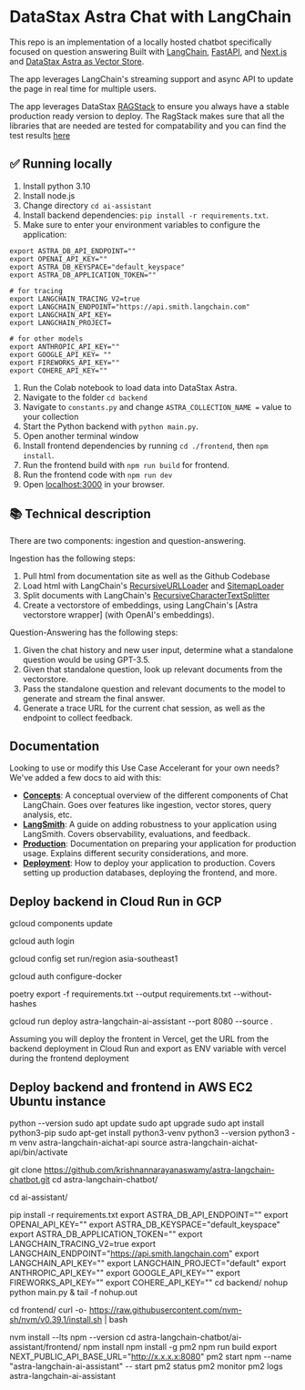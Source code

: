 # DataStax Astra Chat with LangChain

This repo is an implementation of a locally hosted chatbot specifically focused on question answering 
Built with [LangChain](https://github.com/langchain-ai/langchain/), [FastAPI](https://fastapi.tiangolo.com/), and [Next.js](https://nextjs.org) and [DataStax Astra as Vector Store](https://astra.datastax.com).

The app leverages LangChain's streaming support and async API to update the page in real time for multiple users.

The app leverages DataStax [RAGStack](https://github.com/datastax/ragstack-ai) to ensure you always have a stable production ready version to deploy. The RagStack makes sure that all the libraries that are needed are tested for compatability and you can find the test results [here](https://ragstack-ai.testspace.com/)

## ✅ Running locally
1. Install python 3.10 
2. Install node.js 
2. Change directory `cd ai-assistant`
3. Install backend dependencies: `pip install -r requirements.txt`.
4. Make sure to enter your environment variables to configure the application:
```
export ASTRA_DB_API_ENDPOINT=""
export OPENAI_API_KEY=""
export ASTRA_DB_KEYSPACE="default_keyspace"
export ASTRA_DB_APPLICATION_TOKEN=""

# for tracing
export LANGCHAIN_TRACING_V2=true
export LANGCHAIN_ENDPOINT="https://api.smith.langchain.com"
export LANGCHAIN_API_KEY=
export LANGCHAIN_PROJECT=

# for other models
export ANTHROPIC_API_KEY=""
export GOOGLE_API_KEY= ""
export FIREWORKS_API_KEY=""
export COHERE_API_KEY=""

```
1. Run the Colab notebook to load data into DataStax Astra.
2. Navigate to the folder `cd backend`
3. Navigate to `constants.py` and change `ASTRA_COLLECTION_NAME =` value to your collection
4. Start the Python backend with `python main.py`.
5. Open another terminal window
6. Install frontend dependencies by running `cd ./frontend`, then `npm install`.
7. Run the frontend build with `npm run build` for frontend.
8. Run the frontend code with `npm run dev` 
9. Open [localhost:3000](http://localhost:3000) in your browser.

## 📚 Technical description

There are two components: ingestion and question-answering.

Ingestion has the following steps:

1. Pull html from documentation site as well as the Github Codebase
2. Load html with LangChain's [RecursiveURLLoader](https://python.langchain.com/docs/integrations/document_loaders/recursive_url_loader) and [SitemapLoader](https://python.langchain.com/docs/integrations/document_loaders/sitemap)
3. Split documents with LangChain's [RecursiveCharacterTextSplitter](https://api.python.langchain.com/en/latest/text_splitter/langchain.text_splitter.RecursiveCharacterTextSplitter.html)
4. Create a vectorstore of embeddings, using LangChain's [Astra vectorstore wrapper] (with OpenAI's embeddings).

Question-Answering has the following steps:

1. Given the chat history and new user input, determine what a standalone question would be using GPT-3.5.
2. Given that standalone question, look up relevant documents from the vectorstore.
3. Pass the standalone question and relevant documents to the model to generate and stream the final answer.
4. Generate a trace URL for the current chat session, as well as the endpoint to collect feedback.

## Documentation

Looking to use or modify this Use Case Accelerant for your own needs? We've added a few docs to aid with this:

- **[Concepts](./CONCEPTS.md)**: A conceptual overview of the different components of Chat LangChain. Goes over features like ingestion, vector stores, query analysis, etc.
- **[LangSmith](./LANGSMITH.md)**: A guide on adding robustness to your application using LangSmith. Covers observability, evaluations, and feedback.
- **[Production](./PRODUCTION.md)**: Documentation on preparing your application for production usage. Explains different security considerations, and more.
- **[Deployment](./DEPLOYMENT.md)**: How to deploy your application to production. Covers setting up production databases, deploying the frontend, and more.


## Deploy backend in Cloud Run in GCP 



gcloud components update

gcloud auth login

gcloud config set run/region asia-southeast1

gcloud auth configure-docker

poetry export -f requirements.txt --output requirements.txt --without-hashes

gcloud run deploy astra-langchain-ai-assistant --port 8080 --source .

Assuming you will deploy the frontent in Vercel, get the URL from the backend deployment in Cloud Run and export as ENV variable with vercel during the frontend deployment

## Deploy backend and frontend in AWS EC2 Ubuntu instance

python --version
sudo apt update
sudo apt upgrade
sudo apt install python3-pip
sudo apt-get install python3-venv
python3 --version
python3 -m venv astra-langchain-aichat-api
source astra-langchain-aichat-api/bin/activate

git clone https://github.com/krishnannarayanaswamy/astra-langchain-chatbot.git
cd astra-langchain-chatbot/

cd ai-assistant/

pip install -r requirements.txt
export ASTRA_DB_API_ENDPOINT=""
export OPENAI_API_KEY=""
export ASTRA_DB_KEYSPACE="default_keyspace"
export ASTRA_DB_APPLICATION_TOKEN=""
export LANGCHAIN_TRACING_V2=true
export LANGCHAIN_ENDPOINT="https://api.smith.langchain.com"
export LANGCHAIN_API_KEY=""
export LANGCHAIN_PROJECT="default"
export ANTHROPIC_API_KEY=""
export GOOGLE_API_KEY=""
export FIREWORKS_API_KEY=""
export COHERE_API_KEY=""
cd backend/
nohup python main.py &
tail -f nohup.out

cd frontend/
curl -o- https://raw.githubusercontent.com/nvm-sh/nvm/v0.39.1/install.sh | bash

nvm install --lts
npm --version
cd astra-langchain-chatbot/ai-assistant/frontend/
npm install
npm install -g pm2
npm run build
export NEXT_PUBLIC_API_BASE_URL="http://x.x.x.x:8080"
pm2 start npm --name "astra-langchain-ai-assistant" -- start
pm2 status
pm2 monitor
pm2 logs astra-langchain-ai-assistant